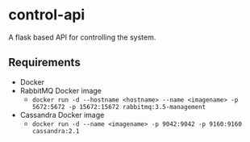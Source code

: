 # control-api
A flask based API for controlling the system.

## Requirements
* Docker
* RabbitMQ Docker image
  * `docker run -d --hostname <hostname> --name <imagename> -p 5672:5672 -p 15672:15672 rabbitmq:3.5-management`
* Cassandra Docker image
  * `docker run -d --name <imagename> -p 9042:9042 -p 9160:9160 cassandra:2.1`